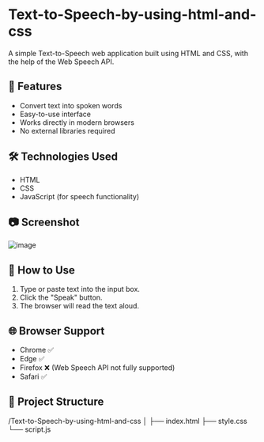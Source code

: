 # Text-to-Speech-by-using-html-and-css

A simple Text-to-Speech web application built using HTML and CSS, with the help of the Web Speech API.

## 🚀 Features
- Convert text into spoken words
- Easy-to-use interface
- Works directly in modern browsers
- No external libraries required

## 🛠 Technologies Used
- HTML
- CSS
- JavaScript (for speech functionality)

## 📷 Screenshot
![image](https://github.com/user-attachments/assets/9576d277-43c4-4450-9878-0c5bc45fa609)


## 🔧 How to Use
1. Type or paste text into the input box.
2. Click the "Speak" button.
3. The browser will read the text aloud.

## 🌐 Browser Support
- Chrome ✅
- Edge ✅
- Firefox ❌ (Web Speech API not fully supported)
- Safari ✅

## 📁 Project Structure
/Text-to-Speech-by-using-html-and-css │ 
├── index.html 
├── style.css 
└── script.js


